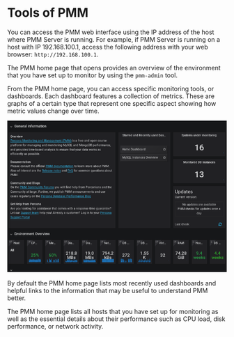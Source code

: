 # Tools of PMM

You can access the PMM web interface using the IP address of the host where
PMM Server is running.  For example, if PMM Server is running on a host with
IP 192.168.100.1, access the following address with your web browser:
`http://192.168.100.1`.

The PMM home page that opens provides an overview of the environment that you
have set up to monitor by using the `pmm-admin` tool.

From the PMM home page, you can access specific monitoring tools, or
dashboards. Each dashboard features a collection of metrics. These are graphs of
a certain type that represent one specific aspect showing how metric values
change over time.



![image](_images/pmm.home-page.png)

By default the PMM home page lists most recently used dashboards and helpful
links to the information that may be useful to understand PMM better.

The PMM home page lists all hosts that you have set up for monitoring as well
as the essential details about their performance such as CPU load, disk
performance, or network activity.
